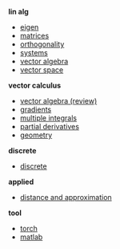 

**lin alg**

- [eigen](./eigen)
- [matrices](./matrices)
- [orthogonality](./orthogonality)
- [systems](./systems)
- [vector algebra](./vector_algebra)
- [vector space](./vector_space)

**vector calculus**

- [vector algebra (review)](./vector_algebra/)
- [gradients](./gradients)
- [multiple integrals](./multiple_integrals)
- [partial derivatives](./partial_derivatives)
- [geometry](./geometry)


**discrete**

- [discrete](./discrete)

**applied**

- [distance and approximation](./distance_and_approx)

**tool**

- [torch](./use_torch)
- [matlab](./use_matlab)